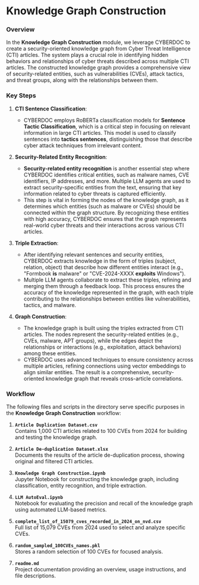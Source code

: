 # Knowledge Graph Construction

### Overview
In the **Knowledge Graph Construction** module, we leverage CYBERDOC to create a security-oriented knowledge graph from Cyber Threat Intelligence (CTI) articles. The system plays a crucial role in identifying hidden behaviors and relationships of cyber threats described across multiple CTI articles. The constructed knowledge graph provides a comprehensive view of security-related entities, such as vulnerabilities (CVEs), attack tactics, and threat groups, along with the relationships between them.

### Key Steps

1. **CTI Sentence Classification**:
   - CYBERDOC employs RoBERTa classification models for **Sentence Tactic Classification**, which is a critical step in focusing on relevant information in large CTI articles. This model is used to classify sentences into **tactics sentences**, distinguishing those that describe cyber attack techniques from irrelevant content.

2. **Security-Related Entity Recognition**:
   - **Security-related entity recognition** is another essential step where CYBERDOC identifies critical entities, such as malware names, CVE identifiers, IP addresses, and more. Multiple LLM agents are used to extract security-specific entities from the text, ensuring that key information related to cyber threats is captured efficiently.
   - This step is vital in forming the nodes of the knowledge graph, as it determines which entities (such as malware or CVEs) should be connected within the graph structure. By recognizing these entities with high accuracy, CYBERDOC ensures that the graph represents real-world cyber threats and their interactions across various CTI articles.

3. **Triple Extraction**:
   - After identifying relevant sentences and security entities, CYBERDOC extracts knowledge in the form of triples (subject, relation, object) that describe how different entities interact (e.g., "Formbook **is** malware" or "CVE-2024-XXXX **exploits** Windows").
   - Multiple LLM agents collaborate to extract these triples, refining and merging them through a feedback loop. This process ensures the accuracy of the knowledge represented in the graph, with each triple contributing to the relationships between entities like vulnerabilities, tactics, and malware.

4. **Graph Construction**:
   - The knowledge graph is built using the triples extracted from CTI articles. The nodes represent the security-related entities (e.g., CVEs, malware, APT groups), while the edges depict the relationships or interactions (e.g., exploitation, attack behaviors) among these entities.
   - CYBERDOC uses advanced techniques to ensure consistency across multiple articles, refining connections using vector embeddings to align similar entities. The result is a comprehensive, security-oriented knowledge graph that reveals cross-article correlations.

### Workflow

The following files and scripts in the directory serve specific purposes in the **Knowledge Graph Construction** workflow:

1. **`Article Duplication Dataset.csv`**  
   Contains 1,000 CTI articles related to 100 CVEs from 2024 for building and testing the knowledge graph.

2. **`Article De-duplication Dataset.xlsx`**  
   Documents the results of the article de-duplication process, showing original and filtered CTI articles.

3. **`Knowledge Graph Construction.ipynb`**  
   Jupyter Notebook for constructing the knowledge graph, including classification, entity recognition, and triple extraction.

4. **`LLM AutoEval.ipynb`**  
   Notebook for evaluating the precision and recall of the knowledge graph using automated LLM-based metrics.

5. **`complete_list_of_15079_cves_recorded_in_2024_on_nvd.csv`**  
   Full list of 15,079 CVEs from 2024 used to select and analyze specific CVEs.

6. **`random_sampled_100CVEs_names.pkl`**  
   Stores a random selection of 100 CVEs for focused analysis.

7. **`readme.md`**  
   Project documentation providing an overview, usage instructions, and file descriptions.


